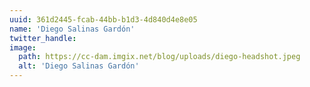 ```yaml
---
uuid: 361d2445-fcab-44bb-b1d3-4d840d4e8e05
name: 'Diego Salinas Gardón'
twitter_handle:
image:
  path: https://cc-dam.imgix.net/blog/uploads/diego-headshot.jpeg
  alt: 'Diego Salinas Gardón'
---
```

